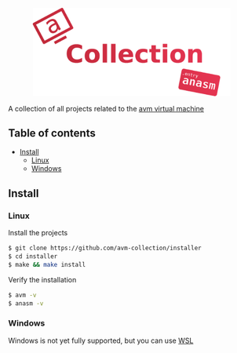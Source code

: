 <p align="center">
	<img width="80%" src="./res/logo.png">
</p>

A collection of all projects related to the [avm virtual machine](https://github.com/avm-collection/avm)

## Table of contents
* [Install](#install)
  * [Linux](#linux)
  * [Windows](#windows)

## Install

### Linux
Install the projects
```sh
$ git clone https://github.com/avm-collection/installer
$ cd installer
$ make && make install
```

Verify the installation
```sh
$ avm -v
$ anasm -v
```

### Windows
Windows is not yet fully supported, but you can use [WSL](https://learn.microsoft.com/en-us/windows/wsl/)
